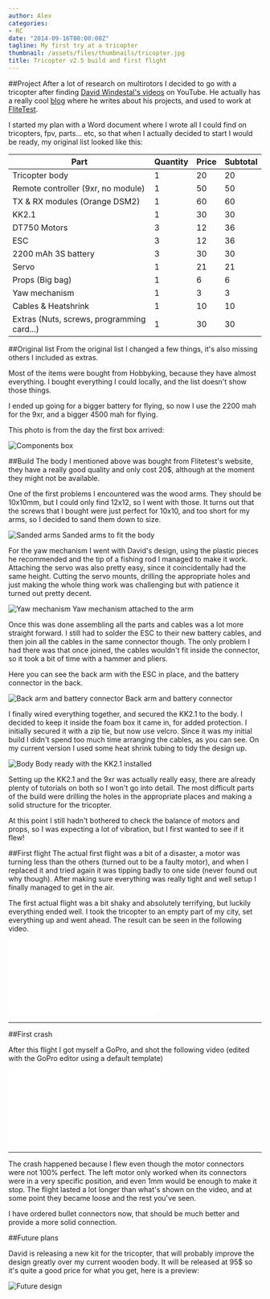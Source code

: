 ```yaml
---
author: Alex
categories:
- RC
date: "2014-09-16T00:00:00Z"
tagline: My first try at a tricopter
thumbnail: /assets/files/thumbnails/tricopter.jpg
title: Tricopter v2.5 build and first flight
---
```


##Project
After a lot of research on multirotors I decided to go with a tricopter after finding <a href="https://www.youtube.com/watch?v=hU0_tGHlR7g">David Windestal's videos</a> on YouTube. He actually has a really cool <a href="http://rcexplorer.se/">blog</a> where he writes about his projects, and used to work at <a href="https://www.youtube.com/user/flitetest">FliteTest</a>.

I started my plan with a Word document where I wrote all I could find on tricopters, fpv, parts... etc, so that when I actually decided to start I would be ready, my original list looked like this:

<div class="row">
	<div class="col-md-12">
		<table class="table table-striped">
			<thead>
				<tr>
					<th>Part</th>
					<th>Quantity</th>
					<th>Price</th>
					<th>Subtotal</th>
				</tr>
			</thead>
			<tbody>
				<tr>
					<td>Tricopter body</td>
					<td>1</td>
					<td>20</td>
					<td>20</td>
				</tr>
				<tr>
					<td>Remote controller (9xr, no module)</td>
					<td>1</td>
					<td>50</td>
					<td>50</td>
				</tr>
				<tr>
					<td>TX &amp; RX modules (Orange DSM2)</td>
					<td>1</td>
					<td>60</td>
					<td>60</td>
				</tr>
				<tr>
					<td>KK2.1</td>
					<td>1</td>
					<td>30</td>
					<td>30</td>
				</tr>
				<tr>
					<td>DT750 Motors</td>
					<td>3</td>
					<td>12</td>
					<td>36</td>
				</tr>
				<tr>
					<td>ESC</td>
					<td>3</td>
					<td>12</td>
					<td>36</td>
				</tr>
				<tr>
					<td>2200 mAh 3S battery</td>
					<td>3</td>
					<td>30</td>
					<td>30</td>
				</tr>
				<tr>
					<td>Servo</td>
					<td>1</td>
					<td>21</td>
					<td>21</td>
				</tr>
				<tr>
					<td>Props (Big bag)</td>
					<td>1</td>
					<td>6</td>
					<td>6</td>
				</tr>
				<tr>
					<td>Yaw mechanism</td>
					<td>1</td>
					<td>3</td>
					<td>3</td>
				</tr>
				<tr>
					<td>Cables &amp; Heatshrink</td>
					<td>1</td>
					<td>10</td>
					<td>10</td>
				</tr>
				<tr>
					<td>Extras (Nuts, screws, programming card...)</td>
					<td>1</td>
					<td>30</td>
					<td>30</td>
				</tr>
			</tbody>
		</table>
	</div>
</div>

##Original list
From the original list I changed a few things, it's also missing others I included as extras.

Most of the items were bought from Hobbyking, because they have almost everything. I bought everything I could locally, and the list doesn't show those things.

I ended up going for a bigger battery for flying, so now I use the 2200 mah for the 9xr, and a bigger 4500 mah for flying.

This photo is from the day the first box arrived:

<div class="caption"><img src="/assets/files/tricopter/IMG_6336.JPG" alt="Components box" class="img-responsive" /></div>

##Build
The body I mentioned above was bought from Flitetest's website, they have a really good quality and only cost 20$, although at the moment they might not be available.

One of the first problems I encountered was the wood arms. They should be 10x10mm, but I could only find 12x12, so I went with those. It turns out that the screws that I bought were just perfect for 10x10, and too short for my arms, so I decided to sand them down to size.

<div class="caption"><img src="/assets/files/tricopter/IMG_6339.JPG" alt="Sanded arms" class="img-responsive img-thumbnail" /> Sanded arms to fit the body</div>

For the yaw mechanism I went with David's design, using the plastic pieces he recommended and the tip of a fishing rod I managed to make it work. Attaching the servo was also pretty easy, since it coincidentally had the same height. Cutting the servo mounts, drilling the appropriate holes and just making the whole thing work was challenging but with patience it turned out pretty decent.

<div class="caption"><img src="/assets/files/tricopter/IMG_6340.JPG" alt="Yaw mechanism" class="img-responsive img-thumbnail" /> Yaw mechanism attached to the arm</div>

Once this was done assembling all the parts and cables was a lot more straight forward. I still had to solder the ESC to their new battery cables, and then join all the cables in the same connector though. The only problem I had there was that once joined, the cables wouldn't fit inside the connector, so it took a bit of time with a hammer and pliers.

Here you can see the back arm with the ESC in place, and the battery connector in the back.

<div class="caption"><img src="/assets/files/tricopter/IMG_6342.JPG" alt="Back arm and battery connector" class="img-responsive img-thumbnail" /> Back arm and battery connector</div>

I finally wired everything together, and secured the KK2.1 to the body. I decided to keep it inside the foam box it came in, for added protection. I initially secured it with a zip tie, but now use velcro. Since it was my initial build I didn't spend too much time arranging the cables, as you can see. On my current version I used some heat shrink tubing to tidy the design up.

<div class="caption"><img src="/assets/files/tricopter/IMG_6435.JPG" alt="Body" class="img-responsive img-thumbnail" /> Body ready with the KK2.1 installed</div>

Setting up the KK2.1 and the 9xr was actually really easy, there are already plenty of tutorials on both so I won't go into detail. The most difficult parts of the build were drilling the holes in the appropriate places and making a solid structure for the tricopter.

At this point I still hadn't bothered to check the balance of motors and props, so I was expecting a lot of vibration, but I first wanted to see if it flew!

##First flight
The actual first flight was a bit of a disaster, a motor was turning less than the others (turned out to be a faulty motor), and when I replaced it and tried again it was tipping badly to one side (never found out why though). After making sure everything was really tight and well setup I finally managed to get in the air.

The first actual flight was a bit shaky and absolutely terrifying, but luckily everything ended well. I took the tricopter to an empty part of my city, set everything up and went ahead. The result can be seen in the following video.

<div class="embed-responsive embed-responsive-16by9">
  <iframe class="embed-responsive-item" src="//www.youtube.com/embed/DMkhw02jLWs" frameborder="0" allowfullscreen></iframe>
</div>

<hr />

##First crash

After this flight I got myself a GoPro, and shot the following video (edited with the GoPro editor using a default template)

<div class="embed-responsive embed-responsive-16by9">
  <iframe class="embed-responsive-item" src="//www.youtube.com/embed/shSnwfJcCrI" frameborder="0" allowfullscreen></iframe>
</div>

<hr />

The crash happened because I flew even though the motor connectors were not 100% perfect. The left motor only worked when its connectors were in a very specific position, and even 1mm would be enough to make it stop. The flight lasted a lot longer than what's shown on the video, and at some point they became loose and the rest you've seen.

I have ordered bullet connectors now, that should be much better and provide a more solid connection. 

##Future plans

David is releasing a new kit for the tricopter, that will probably improve the design greatly over my current wooden body. It will be released at 95$ so it's quite a good price for what you get, here is a preview:

<div class="caption"><img src="http://rcexplorer.se/wp-content/uploads/2014/09/Tricopter1.png" alt="Future design" class="img-responsive img-thumbnail" /></div>
